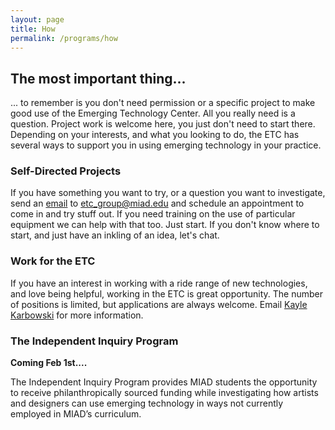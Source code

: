```yaml
---
layout: page
title: How
permalink: /programs/how
---
```


## The most important thing...

... to remember is you don't need permission or a specific project to make good use of  the Emerging Technology Center. All you really need is a question. Project work is welcome here, you just don't need to start there. Depending on your interests, and what you looking to do, the ETC has several ways to support you in using emerging technology in your practice.

### Self-Directed Projects

If you have something you want to try, or a question you want to investigate, send an [email](mailto:etc_group@miad.edu) to etc_group@miad.edu and schedule an appointment to come in and try stuff out.  If you need training on the use of particular equipment we can help with that too.  Just start.  If you don't know where to start, and just have an inkling of an idea, let's chat.

### Work for the ETC

If you have an interest in working with a ride range of new technologies, and love being helpful, working in the ETC is great opportunity. The number of positions is limited, but applications are always welcome.  Email [Kayle Karbowski](mailto:kaylekarbowski@miad.edu) for more information.

### The Independent Inquiry Program

**Coming Feb 1st....**

The Independent Inquiry Program provides MIAD students the opportunity to receive philanthropically sourced funding while investigating how artists and designers can use emerging technology in ways not currently employed in MIAD’s curriculum.
